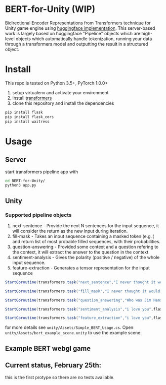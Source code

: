# BERT-for-Unity (WIP)
Bidirectional Encoder Representations from Transformers technique for Unity game engine using [huggingface implementation](https://github.com/huggingface/transformers). This server-based work is largely based on huggingface "Pipeline" objects which are high-level objects which automatically handle tokenization, running your data through a transformers model and outputting the result in a structured object.

# Install 

This repo is tested on Python 3.5+, PyTorch 1.0.0+

1. setup virtualenv and activate your environment
2. install [transformers](https://github.com/huggingface/transformers#installation)
3. clone this repository and install the dependencies

```bash
pip install flask
pip install flask_cors
pip install waitress
```

# Usage 

## Server

start transformers pipeline app with

```bash
cd BERT-for-Unity/
python3 app.py
```

## Unity

### Supported pipeline objects 


1. next-sentence - Provide the next N sentences for the input sequence, it will consider the return as the new input during iteration.
2. fill-mask - Takes an input sequence containing a masked token (e.g. <mask>) and return list of most probable filled sequences, with their probabilities.
3. question-answering - Provided some context and a question refering to the context, it will extract the answer to the question in the context.
4. sentiment-analysis - Gives the polarity (positive / negative) of the whole input sequence.
5. feature-extraction - Generates a tensor representation for the input sequence


```c#
StartCoroutine(transformers.task("next_sentence","I never thought it would be this hard to create #3",flask_url,next_sentence_queue));

StartCoroutine(transformers.task("fill_mask","I never thought it would be this <mask> to build a house",flask_url,next_sentence_queue));

StartCoroutine(transformers.task("question_answering","Who was Jim Henson?#Jim Henson was a nice puppet",flask_url,q_a_queue));

StartCoroutine(transformers.task("sentiment_analysis","i love you",flask_url,sentiment_analysis_queue));

StartCoroutine(transformers.task("feature_extraction","i love you",flask_url,feature_extraction_queue));
```

for more details see `unity/Assets/Simple_BERT_Usage.cs`. Open `unity/Assets/bert_example_scene.unity` to use the example scene. 


## Example BERT webgl game



## Current status, February 25th:
this is the first protype so there are no tests available.